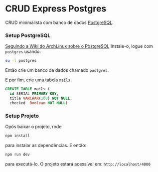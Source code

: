 # CRUD Express Postgres

CRUD minimalista com banco de dados [PostgreSQL](https://www.postgresql.org/download/).

### Setup PostgreSQL

[Seguindo a Wiki do ArchLinux sobre o PostgreSQL](https://wiki.archlinux.org/title/PostgreSQL)
Instale-o, logue com `postgres` usando:
```bash
su -l postgres
```
Então crie um banco de dados chamado `postgres`.

E por fim, crie uma tabela `mails`

```SQL
CREATE TABLE mails (
  id SERIAL PRIMARY KEY,
  title VARCHAR(100) NOT NULL,
  checked  Boolean NOT NULL)
```

### Setup Projeto
Opós baixar o projeto, rode
```bash
npm install
```
para instalar as dependências.
E então:

```bash
npm run dev
```
para executá-lo.
O projeto estará acessível em: `http://localhost/4000`












